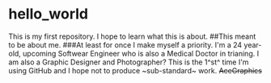 # hello_world
This is my first repository. I hope to learn what this is about.
##This meant to be about me.
###At least for once I make myself a priority.
I'm a 24 year-old, upcoming Softwear Engineer who is also a Medical Doctor in trianing. I am also a Graphic Designer and Photographer?
This is the 1^st^ time I'm using GitHub and I hope not to produce ~sub-standard~ work.
~~AceGraphics~~

